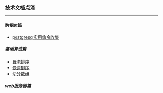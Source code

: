 ### 技术文档点滴
*** 


#### 数据库篇

- [postgresql实用命令收集](dbserver/postgresql实用命令收集.md)


##### 基础算法篇

- [冒泡排序](algorithm/bubble_sort.py)
- [快速排序](algorithm/quick_sort.py)
- [切分数组](algorithm/split_list.py)


##### web服务器篇
